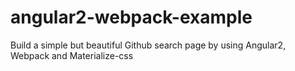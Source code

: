 # angular2-webpack-example
Build a simple but beautiful Github search page by using Angular2, Webpack and Materialize-css
